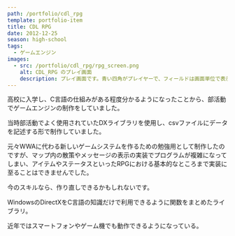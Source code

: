 ```yaml
---
path: /portfolio/cdl_rpg
template: portfolio-item
title: CDL RPG
date: 2012-12-25
season: high-school
tags:
  - ゲームエンジン
images:
  - src: /portfolio/cdl_rpg/rpg_screen.png
    alt: CDL_RPG のプレイ画面
    description: プレイ画面です。青い四角がプレイヤーで、フィールドは画面単位で表示が切り替わります。
---
```


高校に入学し、C言語の仕組みがある程度分かるようになったことから、部活動でゲームエンジンの制作をしていました。

当時部活動でよく使用されていたDXライブラリを使用し、csvファイルにデータを記述する形で制作していました。

元々WWAに代わる新しいゲームシステムを作るための勉強用として制作したのですが、マップ内の散策やメッセージの表示の実装でプログラムが複雑になってしまい、アイテムやステータスといったRPGにおける基本的なところまで実装に至ることはできませんでした。

今のスキルなら、作り直しできるかもしれないです。

<about-note title="DXライブラリ とは" link="https://dxlib.xsrv.jp/" linkname="DXライブラリ置き場">

WindowsのDirectXをC言語の知識だけで利用できるように関数をまとめたライブラリ。

近年ではスマートフォンやゲーム機でも動作できるようになっている。

</about-note>
